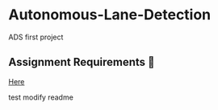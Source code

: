 # Autonomous-Lane-Detection
ADS first project 

## Assignment Requirements 📖
[Here](https://github.com/SEA-ME/ADS_Autonomous-Lane-Detection)


test modify readme